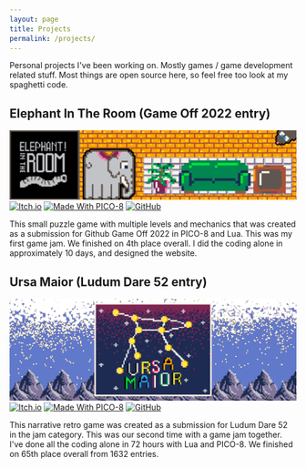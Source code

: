 ```yaml
---
layout: page
title: Projects
permalink: /projects/
---
```


Personal projects I've been working on. Mostly games / game development related stuff. Most things are open source here, so feel free too look at my spaghetti code.

## Elephant In The Room (Game Off 2022 entry)
![banner](https://raw.githubusercontent.com/ekaktusz/elephant/master/assets/banner-github.png)
[![Itch.io](https://img.shields.io/badge/Itch-%23FF0B34.svg?style=for-the-badge&logo=Itch.io&logoColor=white)](https://zahkros.itch.io/elephant-in-the-room)
[![Made With PICO-8](https://img.shields.io/badge/Made%20With-PICO--8-ff004d.svg?style=for-the-badge&logo=data%3Aimage%2Fpng%3Bbase64%2CiVBORw0KGgoAAAANSUhEUgAAABQAAAAUCAYAAACNiR0NAAAAlUlEQVQ4jWP8v5gBFTxOR%2BVXPfuPwp8SxIjCt%2BBG4TIxUBkMfgNZGIyi0IRmoobZxxeo0rcPocp%2FEEEJ08HvZaobyPj%2FjTpqmLAeJM2EtgMo3MHvZeqnw9X%2FXVHSUdhnP5Qw%2Fc%2B7CUVDS%2BsWFH6QpuyIT4cMT8xQBJI%2B1aHwj1%2F3RgnTVJbrKGH29egxFPWD38tUNxAAun4liexlTtMAAAAASUVORK5CYII%3D)](https://www.lexaloffle.com/bbs/?tid=50462)
[![GitHub](https://img.shields.io/badge/github-%23121011.svg?style=for-the-badge&logo=github&logoColor=white)](https://github.com/ekaktusz/harvest) 

This small puzzle game with multiple levels and mechanics that was created as a submission for Github Game Off 2022 in PICO-8 and Lua. This was my first game jam. We finished on 4th place overall. I did the coding alone in approximately 10 days, and designed the website.

## Ursa Maior (Ludum Dare 52 entry)
![banner](https://raw.githubusercontent.com/ekaktusz/harvest/main/assets/dJEPzk.png)
[![Itch.io](https://img.shields.io/badge/Itch-%23FF0B34.svg?style=for-the-badge&logo=Itch.io&logoColor=white)](https://zahkros.itch.io/ursa-maior)
[![Made With PICO-8](https://img.shields.io/badge/Made%20With-PICO--8-ff004d.svg?style=for-the-badge&logo=data%3Aimage%2Fpng%3Bbase64%2CiVBORw0KGgoAAAANSUhEUgAAABQAAAAUCAYAAACNiR0NAAAAlUlEQVQ4jWP8v5gBFTxOR%2BVXPfuPwp8SxIjCt%2BBG4TIxUBkMfgNZGIyi0IRmoobZxxeo0rcPocp%2FEEEJ08HvZaobyPj%2FjTpqmLAeJM2EtgMo3MHvZeqnw9X%2FXVHSUdhnP5Qw%2Fc%2B7CUVDS%2BsWFH6QpuyIT4cMT8xQBJI%2B1aHwj1%2F3RgnTVJbrKGH29egxFPWD38tUNxAAun4liexlTtMAAAAASUVORK5CYII%3D)](https://www.lexaloffle.com/bbs/?tid=51092)
[![GitHub](https://img.shields.io/badge/github-%23121011.svg?style=for-the-badge&logo=github&logoColor=white)](https://github.com/ekaktusz/harvest) 


This narrative retro game was created as a submission for Ludum Dare 52 in the jam category. This was our second time with a game jam together. I've done all the coding alone in 72 hours with Lua and PICO-8. We finished on 65th place overall from 1632 entries.

